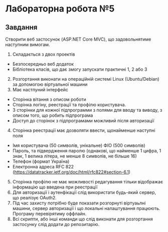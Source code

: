 # Лабораторна робота №5


## Завдання

Створити веб застосунок (ASP.NET Core MVC), що задовольнятиме наступним вимогам.

1. Складається з двох проектів
 - Безпосередньо веб додаток 
 - Бібліотека класів, що дає змогу запускати практичні 1, 2 або 3
2. Розгортання виконати на операційній системі Linux (Ubuntu/Debian) за допомогою віртуальної машини
3. Має настпуний інтерфейс
 - Сторінка вітання з описом роботи
 - Сторінка логіну, реестрації та профілю користувача.
 - 3 сторінки для кожної підпрограмми з полями для вводу та виводу, з описом того, що робить підпрограма
 - Доступ до сторінок з підпрограмами можливий після авторизації
4. Сторінка реестрації має дозволяти ввести, щонайменше наступні поля
 - Імя користувача (50 символів, унікальне)
ФІО (500 символів)
 - Пароль, та підвердження паролю (однакові, що найменше 1 цифра, 1 знак, 1 велика літера, не менше 8 символів, не більше 16)
 - Телефон (формат Україна) 
 - Електронна адреса RFC 822 (https://datatracker.ietf.org/doc/html/rfc822#section-6.1)
5. Cторінка профілю не має можливості редагування тільки відображає інформацію що введена при реестрації
6. Для авторизації і аутенфікації слід використати будь-який сервер, що реалізує OAuth2.
7. Під час захисту потрібно буде показати розгорнуті віртуаьлні машини, сервер авторизації і що локальні налаштування працюють. Програму перевірятиму оффлайн.
8. Всі скрипти, або інші команди що слід виконати для розгортання застосунку слід додати до репозитарію.
